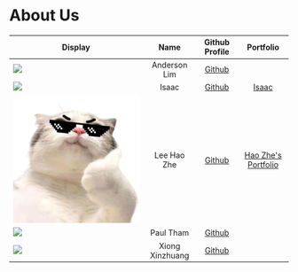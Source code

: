 # About Us

Display | Name  | Github Profile | Portfolio 
--------|:-----:|:--------------:|:---------:
![](https://via.placeholder.com/100.png?text=Photo) | Anderson Lim | [Github](https://github.com/Holy-An)
![](https://avatars.githubusercontent.com/u/141603285?s=400&u=bf5b9eb5fde9c6bd5ab3f007f24ca6db6e24870b&v=4) | Isaac | [Github](https://github.com/isaacsaw25) | [Isaac](./team/isaacsaw25)
![SIU](images/ehz0ah.png) | Lee Hao Zhe | [Github](https://github.com/ehz0ah) | [Hao Zhe's Portfolio](https://github.com/AY2425S1-CS2113-W12-2/tp/blob/master/docs/team/ehz0ah.md)
![](https://via.placeholder.com/100.png?text=Photo) | Paul Tham | [Github](https://github.com/paulktham)
![](https://via.placeholder.com/100.png?text=Photo) | Xiong Xinzhuang | [Github](https://github.com/ThisisXXZ)
